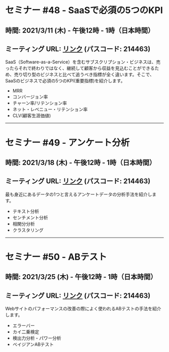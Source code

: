 # セミナー #48 - SaaSで必須の5つのKPI

## 時間: 2021/3/11 (木) - 午後12時 - 1時（日本時間）
## ミーティング URL: [リンク](https://us02web.zoom.us/j/331585134?pwd=VGVyeXBRWjFMT2hESFdhSU45Z2d0dz09) (パスコード: 214463)

SaaS（Software-as-a-Service）を含むサブスクリプション・ビジネスは、売ったらそれで終わりではなく、継続して顧客から収益を見込むことができるため、売り切り型のビジネスと比べて追うべき指標が全く違います。そこで、SaaSのビジネスで必須の5つのKPI(重要指標)を紹介します。

- MRR
- コンバージョン率
- チャーン率/リテンション率
- ネット・レベニュー・リテンション率
- CLV(顧客生涯価値)

---

# セミナー #49 - アンケート分析

## 時間: 2021/3/18 (木) - 午後12時 - 1時（日本時間）
## ミーティング URL: [リンク](https://us02web.zoom.us/j/331585134?pwd=VGVyeXBRWjFMT2hESFdhSU45Z2d0dz09) (パスコード: 214463)

最も身近にあるデータの1つと言えるアンケートデータの分析手法を紹介します。

- テキスト分析
- センチメント分析
- 相関分分析
- クラスタリング

---

# セミナー #50 - ABテスト

## 時間: 2021/3/25 (木) - 午後12時 - 1時（日本時間）
## ミーティング URL: [リンク](https://us02web.zoom.us/j/331585134?pwd=VGVyeXBRWjFMT2hESFdhSU45Z2d0dz09) (パスコード: 214463)

Webサイトのパフォーマンスの改善の際によく使われるABテストの手法を紹介します。

- エラーバー
- カイ二乗検定
- 検出力分析・パワー分析
- ベイジアンABテスト
